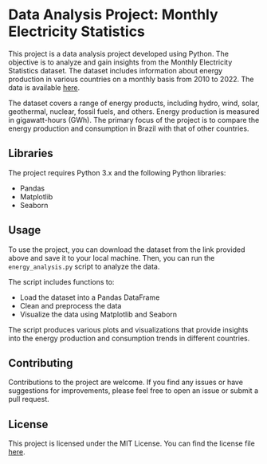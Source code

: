<!DOCTYPE html>
<html>
<body>
	<h1>Data Analysis Project: Monthly Electricity Statistics</h1>
<p>This project is a data analysis project developed using Python. The objective is to analyze and gain insights from the Monthly Electricity Statistics dataset. The dataset includes information about energy production in various countries on a monthly basis from 2010 to 2022. The data is available <a href="http://data.un.org/Data.aspx?d=EDATA&amp;f=cmID%3aEL">here</a>.</p>

<p>The dataset covers a range of energy products, including hydro, wind, solar, geothermal, nuclear, fossil fuels, and others. Energy production is measured in gigawatt-hours (GWh). The primary focus of the project is to compare the energy production and consumption in Brazil with that of other countries.</p>

<h2>Libraries</h2>

<p>The project requires Python 3.x and the following Python libraries:</p>

<ul>
	<li>Pandas</li>
	<li>Matplotlib</li>
	<li>Seaborn</li>
</ul>

<h2>Usage</h2>

<p>To use the project, you can download the dataset from the link provided above and save it to your local machine. Then, you can run the <code>energy_analysis.py</code> script to analyze the data.</p>

<p>The script includes functions to:</p>

<ul>
	<li>Load the dataset into a Pandas DataFrame</li>
	<li>Clean and preprocess the data</li>
	<li>Visualize the data using Matplotlib and Seaborn</li>
</ul>

<p>The script produces various plots and visualizations that provide insights into the energy production and consumption trends in different countries.</p>

<h2>Contributing</h2>

<p>Contributions to the project are welcome. If you find any issues or have suggestions for improvements, please feel free to open an issue or submit a pull request.</p>

<h2>License</h2>

<p>This project is licensed under the MIT License. You can find the license file <a href="LICENSE">here</a>.</p>
